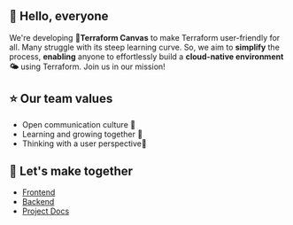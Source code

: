 ## 👋 Hello, everyone 
We're developing **🚀Terraform Canvas** to make Terraform user-friendly for all. Many struggle with its steep learning curve. So, we aim to **simplify** the process, **enabling** anyone to effortlessly build a **cloud-native environment🌤️** using Terraform. Join us in our mission!


## ⭐ Our team values 
- Open communication culture 📢
- Learning and growing together 💪
- Thinking with a user perspective🤔

## 🤝 Let's make together 
- [Frontend](https://github.com/Terraform-Canvas/front-end)
- [Backend](https://github.com/Terraform-Canvas/back-end)
- [Project Docs](https://facerain.notion.site/e393c21c423e46318f1dd21a3a9ed428?v=cf7ba34920154548a7d0303f27c7710b&pvs=4)



